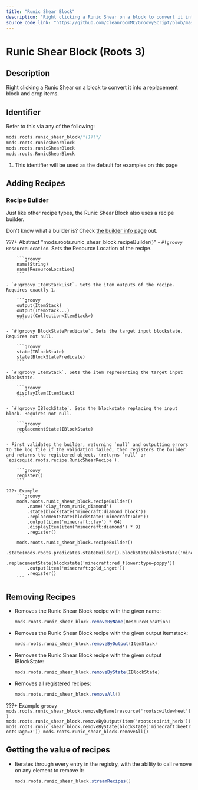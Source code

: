 ```yaml
---
title: "Runic Shear Block"
description: "Right clicking a Runic Shear on a block to convert it into a replacement block and drop items."
source_code_link: "https://github.com/CleanroomMC/GroovyScript/blob/master/src/main/java/com/cleanroommc/groovyscript/compat/mods/roots/RunicShearBlock.java"
---
```


# Runic Shear Block (Roots 3)

## Description

Right clicking a Runic Shear on a block to convert it into a replacement block and drop items.

## Identifier

Refer to this via any of the following:

```groovy hl_lines="1"
mods.roots.runic_shear_block/*(1)!*/
mods.roots.runicshearblock
mods.roots.runicShearBlock
mods.roots.RunicShearBlock
```

1. This identifier will be used as the default for examples on this page

## Adding Recipes

### Recipe Builder

Just like other recipe types, the Runic Shear Block also uses a recipe builder.

Don't know what a builder is? Check [the builder info page](../../../groovy/builder.md) out.

???+ Abstract "mods.roots.runic_shear_block.recipeBuilder()"
    - `#!groovy ResourceLocation`. Sets the Resource Location of the recipe.

        ```groovy
        name(String)
        name(ResourceLocation)
        ```

    - `#!groovy ItemStackList`. Sets the item outputs of the recipe. Requires exactly 1.

        ```groovy
        output(ItemStack)
        output(ItemStack...)
        output(Collection<ItemStack>)
        ```

    - `#!groovy BlockStatePredicate`. Sets the target input blockstate. Requires not null.

        ```groovy
        state(IBlockState)
        state(BlockStatePredicate)
        ```

    - `#!groovy ItemStack`. Sets the item representing the target input blockstate.

        ```groovy
        displayItem(ItemStack)
        ```

    - `#!groovy IBlockState`. Sets the blockstate replacing the input block. Requires not null.

        ```groovy
        replacementState(IBlockState)
        ```

    - First validates the builder, returning `null` and outputting errors to the log file if the validation failed, then registers the builder and returns the registered object. (returns `null` or `epicsquid.roots.recipe.RunicShearRecipe`).

        ```groovy
        register()
        ```

    ???+ Example
        ```groovy
        mods.roots.runic_shear_block.recipeBuilder()
            .name('clay_from_runic_diamond')
            .state(blockstate('minecraft:diamond_block'))
            .replacementState(blockstate('minecraft:air'))
            .output(item('minecraft:clay') * 64)
            .displayItem(item('minecraft:diamond') * 9)
            .register()

        mods.roots.runic_shear_block.recipeBuilder()
            .state(mods.roots.predicates.stateBuilder().blockstate(blockstate('minecraft:yellow_flower:type=dandelion')).properties('type').register())
            .replacementState(blockstate('minecraft:red_flower:type=poppy'))
            .output(item('minecraft:gold_ingot'))
            .register()
        ```



## Removing Recipes

- Removes the Runic Shear Block recipe with the given name:

    ```groovy
    mods.roots.runic_shear_block.removeByName(ResourceLocation)
    ```

- Removes the Runic Shear Block recipe with the given output itemstack:

    ```groovy
    mods.roots.runic_shear_block.removeByOutput(ItemStack)
    ```

- Removes the Runic Shear Block recipe with the given output IBlockState:

    ```groovy
    mods.roots.runic_shear_block.removeByState(IBlockState)
    ```

- Removes all registered recipes:

    ```groovy
    mods.roots.runic_shear_block.removeAll()
    ```

???+ Example
    ```groovy
    mods.roots.runic_shear_block.removeByName(resource('roots:wildewheet'))
    mods.roots.runic_shear_block.removeByOutput(item('roots:spirit_herb'))
    mods.roots.runic_shear_block.removeByState(blockstate('minecraft:beetroots:age=3'))
    mods.roots.runic_shear_block.removeAll()
    ```

## Getting the value of recipes

- Iterates through every entry in the registry, with the ability to call remove on any element to remove it:

    ```groovy
    mods.roots.runic_shear_block.streamRecipes()
    ```
